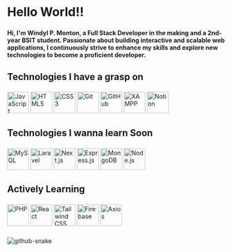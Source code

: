 <h1 align="left">Hello World!!</h1>

###

<h4 align="left">Hi, I'm Windyl P. Monton, a Full Stack Developer in the making and a 2nd-year BSIT student. Passionate about building interactive and scalable web applications, I continuously strive to enhance my skills and explore new technologies to become a proficient developer.</h4>

###

<h2 align="left">Technologies I have a grasp on</h2>

###

<div align="left">
  <img src="https://cdn.jsdelivr.net/gh/devicons/devicon/icons/javascript/javascript-original.svg" title="JavaScript" width="50" height="50"/>  
  <img src="https://cdn.jsdelivr.net/gh/devicons/devicon/icons/html5/html5-original.svg" title="HTML5" width="50" height="50"/>  
  <img src="https://cdn.jsdelivr.net/gh/devicons/devicon/icons/css3/css3-original.svg" title="CSS3" width="50" height="50"/>  
  <img src="https://cdn.jsdelivr.net/gh/devicons/devicon/icons/git/git-original.svg" title="Git" width="50" height="50"/>  
  <img src="https://cdn.jsdelivr.net/gh/devicons/devicon/icons/github/github-original.svg" title="GitHub" width="50" height="50"/>  
  <img src="https://cdn.jsdelivr.net/gh/devicons/devicon/icons/xampp/xampp-original.svg" title="XAMPP" width="50" height="50"/>  
  <img src="https://cdn.jsdelivr.net/gh/devicons/devicon/icons/notion/notion-original.svg" title="Notion" width="50" height="50"/>
</div>

###

<h2 align="left">Technologies I wanna learn Soon</h2>

###

<div align="left">
  <img src="https://cdn.jsdelivr.net/gh/devicons/devicon/icons/mysql/mysql-original.svg" title="MySQL" width="50" height="50"/>  
  <img src="https://cdn.jsdelivr.net/gh/devicons/devicon/icons/laravel/laravel-original.svg" title="Laravel" width="50" height="50"/>  
  <img src="https://cdn.jsdelivr.net/gh/devicons/devicon/icons/nextjs/nextjs-original.svg" title="Next.js" width="50" height="50"/>  
  <img src="https://cdn.jsdelivr.net/gh/devicons/devicon/icons/express/express-original.svg" title="Express.js" width="50" height="50"/>  
  <img src="https://cdn.jsdelivr.net/gh/devicons/devicon/icons/mongodb/mongodb-original.svg" title="MongoDB" width="50" height="50"/>  
  <img src="https://cdn.jsdelivr.net/gh/devicons/devicon/icons/nodejs/nodejs-original.svg" title="Node.js" width="50" height="50"/>  
</div>

###

<h2 align="left">Actively Learning</h2>

###

<div align="left">
  <img src="https://cdn.jsdelivr.net/gh/devicons/devicon/icons/php/php-original.svg" title="PHP" width="50" height="50"/>  
  <img src="https://cdn.jsdelivr.net/gh/devicons/devicon/icons/react/react-original.svg" title="React" width="50" height="50"/>  
  <img src="https://cdn.jsdelivr.net/gh/devicons/devicon/icons/tailwindcss/tailwindcss-original.svg" title="Tailwind CSS" width="50" height="50"/>  
  <img src="https://cdn.jsdelivr.net/gh/devicons/devicon/icons/firebase/firebase-plain.svg" title="Firebase" width="50" height="50"/>  
  <img src="https://cdn.jsdelivr.net/gh/devicons/devicon/icons/axios/axios-original.svg" title="Axios" width="50" height="50"/>  
</div>

###

<!-- Proudly created with GPRM ( https://gprm.itsvg.in ) -->
<picture>
  <source media="(prefers-color-scheme: dark)" srcset="https://raw.githubusercontent.com/MERNMagician/MERNMagician/output/github-snake-dark.svg" />
  <source media="(prefers-color-scheme: light)" srcset="https://raw.githubusercontent.com/MERNMagician/MERNMagician/output/github-snake.svg" />
  <img alt="github-snake" src="https://raw.githubusercontent.com/MERNMagician/MERNMagician/output/github-snake.svg" />
</picture>
